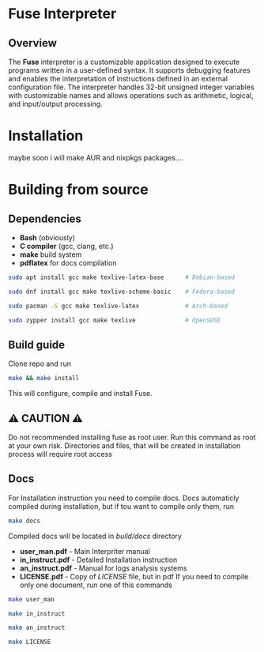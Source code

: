 # Fuse Interpreter

## Overview

The **Fuse** interpreter is a customizable application designed to execute programs written in a user-defined syntax. It supports debugging features and enables the interpretation of instructions defined in an external configuration file. The interpreter handles 32-bit unsigned integer variables with customizable names and allows operations such as arithmetic, logical, and input/output processing.

# Installation
maybe soon i will make AUR and nixpkgs packages....
# Building from source
## Dependencies
- **Bash** (obviously)
- **C compiler** (gcc, clang, etc.)
- **make** build system
- **pdflatex** for docs compilation
```bash
sudo apt install gcc make texlive-latex-base      # Debian-based

sudo dnf install gcc make texlive-scheme-basic    # Fedora-based

sudo pacman -S gcc make texlive-latex             # Arch-based

sudo zypper install gcc make texlive              # OpenSUSE
```

## Build guide
Clone repo and run 
```bash
make && make install
```
This will configure, compile and install Fuse.
## ⚠️ **CAUTION** ⚠️
Do not recommended installing fuse as root user. Run this command as root at your own risk. Directories and files, that will be created in installation process will require root access

## Docs
For Installation instruction you need to compile docs. Docs automaticly compiled during installation, but if tou want to compile only them, run
```bash
make docs
```
Compiled docs will be located in *build/docs* directory
- **user_man.pdf** - Main Interpriter manual
- **in_instruct.pdf** - Detailed Installation instruction
- **an_instruct.pdf** - Manual for logs analysis systems
- **LICENSE.pdf** - Copy of *LICENSE* file, but in pdf
If you need to compile only one document, run one of this commands
```bash
make user_man

make in_instruct

make an_instruct

make LICENSE
```
